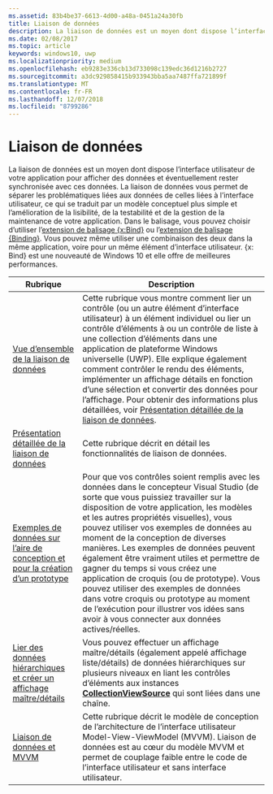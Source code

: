 ```yaml
---
ms.assetid: 83b4be37-6613-4d00-a48a-0451a24a30fb
title: Liaison de données
description: La liaison de données est un moyen dont dispose l’interface utilisateur de votre application pour afficher des données et éventuellement rester synchronisée avec ces données.
ms.date: 02/08/2017
ms.topic: article
keywords: windows10, uwp
ms.localizationpriority: medium
ms.openlocfilehash: eb9283e336cb13d733098c139edc36d1216b2727
ms.sourcegitcommit: a3dc929858415b933943bba5aa7487ffa721899f
ms.translationtype: MT
ms.contentlocale: fr-FR
ms.lasthandoff: 12/07/2018
ms.locfileid: "8799286"
---
```

# <a name="data-binding"></a>Liaison de données

La liaison de données est un moyen dont dispose l’interface utilisateur de votre application pour afficher des données et éventuellement rester synchronisée avec ces données. La liaison de données vous permet de séparer les problématiques liées aux données de celles liées à l’interface utilisateur, ce qui se traduit par un modèle conceptuel plus simple et l’amélioration de la lisibilité, de la testabilité et de la gestion de la maintenance de votre application. Dans le balisage, vous pouvez choisir d’utiliser l’[extension de balisage {x:Bind}](https://msdn.microsoft.com/library/windows/apps/Mt204783) ou l’[extension de balisage {Binding}](https://msdn.microsoft.com/library/windows/apps/Mt204782). Vous pouvez même utiliser une combinaison des deux dans la même application, voire pour un même élément d’interface utilisateur. {x: Bind} est une nouveauté de Windows 10 et elle offre de meilleures performances.

| Rubrique | Description |
|-------|-------------|
| [Vue d’ensemble de la liaison de données](data-binding-quickstart.md) | Cette rubrique vous montre comment lier un contrôle (ou un autre élément d’interface utilisateur) à un élément individuel ou lier un contrôle d’éléments à ou un contrôle de liste à une collection d’éléments dans une application de plateforme Windows universelle (UWP). Elle explique également comment contrôler le rendu des éléments, implémenter un affichage détails en fonction d’une sélection et convertir des données pour l’affichage. Pour obtenir des informations plus détaillées, voir [Présentation détaillée de la liaison de données](data-binding-in-depth.md). | 
| [Présentation détaillée de la liaison de données](data-binding-in-depth.md) | Cette rubrique décrit en détail les fonctionnalités de liaison de données. |
| [Exemples de données sur l’aire de conception et pour la création d’un prototype](displaying-data-in-the-designer.md) | Pour que vos contrôles soient remplis avec les données dans le concepteur Visual Studio (de sorte que vous puissiez travailler sur la disposition de votre application, les modèles et les autres propriétés visuelles), vous pouvez utiliser vos exemples de données au moment de la conception de diverses manières. Les exemples de données peuvent également être vraiment utiles et permettre de gagner du temps si vous créez une application de croquis (ou de prototype). Vous pouvez utiliser des exemples de données dans votre croquis ou prototype au moment de l’exécution pour illustrer vos idées sans avoir à vous connecter aux données actives/réelles. |
| [Lier des données hiérarchiques et créer un affichage maître/détails](how-to-bind-to-hierarchical-data-and-create-a-master-details-view.md) | Vous pouvez effectuer un affichage maître/détails (également appelé affichage liste/détails) de données hiérarchiques sur plusieurs niveaux en liant les contrôles d’éléments aux instances [<strong>CollectionViewSource</strong>](https://msdn.microsoft.com/library/windows/apps/BR209833) qui sont liées dans une chaîne. |
| [Liaison de données et MVVM](data-binding-and-mvvm.md) | Cette rubrique décrit le modèle de conception de l’architecture de l’interface utilisateur Model-View-ViewModel (MVVM). Liaison de données est au cœur du modèle MVVM et permet de couplage faible entre le code de l’interface utilisateur et sans interface utilisateur. |
